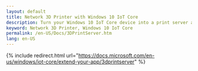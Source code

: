 ```yaml
---
layout: default
title: Network 3D Printer with Windows 10 IoT Core
description: Turn your Windows 10 IoT Core device into a print server and connect your 3D Printer to it. You will be able to access your printer wirelessly from other devices.
keyword: Network 3D Printer, Windows 10 IoT Core
permalink: /en-US/Docs/3DPrintServer.htm
lang: en-US
---
```

{% include redirect.html url="https://docs.microsoft.com/en-us/windows/iot-core/extend-your-app/3dprintserver" %}
